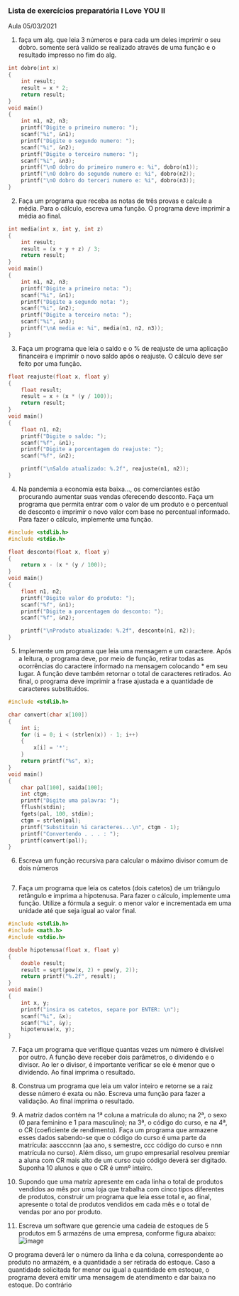 ### Lista de exercícios preparatória I Love YOU  II

  Aula 05/03/2021

1. faça um alg. que leia 3 números e para cada um deles imprimir o seu dobro. somente será valido se realizado através de uma função e o resultado impresso no fim do alg.

```c
int dobro(int x)
{
    int result;
    result = x * 2;
    return result;
}
void main()
{
    int n1, n2, n3;
    printf("Digite o primeiro numero: ");
    scanf("%i", &n1);
    printf("Digite o segundo numero: ");
    scanf("%i", &n2);
    printf("Digite o terceiro numero: ");
    scanf("%i", &n3);
    printf("\nO dobro do primeiro numero e: %i", dobro(n1));
    printf("\nO dobro do segundo numero e: %i", dobro(n2));
    printf("\nO dobro do terceri numero e: %i", dobro(n3));
}
```

2. Faça um programa que receba as notas de três provas e calcule a média. Para o cálculo, escreva uma função. O programa deve imprimir a média ao final.

```c
int media(int x, int y, int z)
{
    int result;
    result = (x + y + z) / 3;
    return result;
}
void main()
{
    int n1, n2, n3;
    printf("Digite a primeiro nota: ");
    scanf("%i", &n1);
    printf("Digite a segundo nota: ");
    scanf("%i", &n2);
    printf("Digite a terceiro nota: ");
    scanf("%i", &n3);
    printf("\nA media e: %i", media(n1, n2, n3));
}
```

3. Faça um programa que leia o saldo e o % de reajuste de uma aplicação financeira e imprimir o novo saldo após o reajuste. O cálculo deve ser feito por uma função.

```c
float reajuste(float x, float y)
{
    float result;
    result = x + (x * (y / 100));
    return result;
}
void main()
{
    float n1, n2;
    printf("Digite o saldo: ");
    scanf("%f", &n1);
    printf("Digite a porcentagem do reajuste: ");
    scanf("%f", &n2);

    printf("\nSaldo atualizado: %.2f", reajuste(n1, n2));
}
```

4. Na pandemia a economia esta baixa..., os comerciantes estão procurando aumentar suas vendas oferecendo desconto. Faça um programa que permita entrar com o valor de um produto e o percentual de desconto e imprimir o novo valor com base no percentual informado. Para fazer o cálculo, implemente uma função.   

```c
#include <stdlib.h>
#include <stdio.h>

float desconto(float x, float y)
{
    return x - (x * (y / 100));
}
void main()
{
    float n1, n2;
    printf("Digite valor do produto: ");
    scanf("%f", &n1);
    printf("Digite a porcentagem do desconto: ");
    scanf("%f", &n2);

    printf("\nProduto atualizado: %.2f", desconto(n1, n2));
}
```

5. Implemente um programa que leia uma mensagem e um caractere. Após a leitura, o programa deve, por meio de função, retirar todas as ocorrências do caractere informado na mensagem colocando * em seu lugar. A função deve também retornar o total de caracteres retirados. Ao final, o programa deve imprimir a frase ajustada e a quantidade de caracteres substituídos.

```c
#include <stdlib.h>

char convert(char x[100])
{
    int i;
    for (i = 0; i < (strlen(x)) - 1; i++)
    {
        x[i] = '*';
    }
    return printf("%s", x);
}
void main()
{
    char pal[100], saida[100];
    int ctgm;
    printf("Digite uma palavra: ");
    fflush(stdin);
    fgets(pal, 100, stdin);
    ctgm = strlen(pal);
    printf("Substituin %i caracteres...\n", ctgm - 1);
    printf("Convertendo . . . : ");
    printf(convert(pal));
}
```

6. Escreva um função recursiva para calcular o máximo divisor comum de dois números

```c

```

7. Faça um programa que leia os catetos (dois catetos) de um triângulo retângulo e imprima a hipotenusa. Para fazer o cálculo,
implemente uma função. Utilize a fórmula a seguir. o menor valor e incrementada em uma unidade até que seja igual ao valor final.

```c
#include <stdlib.h>
#include <math.h>
#include <stdio.h>

double hipotenusa(float x, float y)
{
    double result;
    result = sqrt(pow(x, 2) + pow(y, 2));
    return printf("%.2f", result);
}
void main()
{
    int x, y;
    printf("insira os catetos, separe por ENTER: \n");
    scanf("%i", &x);
    scanf("%i", &y);
    hipotenusa(x, y);
}
```

7. Faça um programa que verifique quantas vezes um número é divisível por outro. A função deve receber dois parâmetros, o dividendo e o divisor. Ao ler o divisor, é importante verificar se ele é menor que o dividendo. Ao final imprima o resultado.

8. Construa um programa que leia um valor inteiro e retorne se a raiz desse número é exata ou não. Escreva uma função para fazer a validação. Ao final imprima o resultado.

9. A matriz dados contém na 1ª coluna a matrícula do aluno; na 2ª, o sexo (0 para feminino e 1 para masculino); na 3ª, o código do curso, e na 4ª, o CR (coeficiente de rendimento). Faça um programa que armazene esses dados sabendo-se que o código do curso é uma parte da matrícula: aascccnnn (aa ano, s semestre, ccc código do curso e nnn matrícula no curso). Além disso, um grupo empresarial resolveu premiar a aluna com CR mais alto de um curso cujo código deverá ser digitado. Suponha 10 alunos e que o CR é umnº inteiro.

10. Supondo que uma matriz apresente em cada linha o total de produtos vendidos ao mês por uma loja que trabalha com cinco tipos diferentes de produtos, construir um programa que leia esse total e, ao final, apresente o total de produtos vendidos em cada mês e o total de vendas por ano por produto.

11. Escreva um software que gerencie uma cadeia de estoques de 5 produtos em 5 armazéns de uma empresa, conforme figura abaixo:
![image](https://user-images.githubusercontent.com/17899929/110713116-1e8ac380-81e0-11eb-9823-3a8df912300b.png)

O programa deverá ler o número da linha e da coluna, correspondente ao produto no armazém, e a quantidade a ser retirada do estoque. Caso a quantidade solicitada for menor ou igual a quantidade em estoque, o programa deverá emitir uma mensagem de atendimento e dar baixa no estoque. Do contrário
